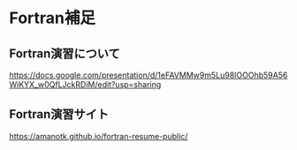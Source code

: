 # Fortran補足
## Fortran演習について
https://docs.google.com/presentation/d/1eFAVMMw9m5Lu98IOOOhb59A56WiKYX_w0QfLJckRDiM/edit?usp=sharing
## Fortran演習サイト
https://amanotk.github.io/fortran-resume-public/
